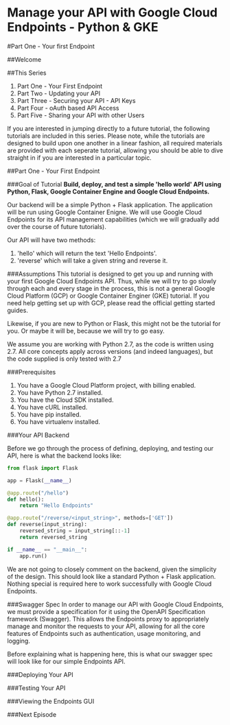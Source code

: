 # Manage your API with Google Cloud Endpoints - Python & GKE

#Part One - Your first Endpoint

##Welcome

##This Series
1. Part One - Your First Endpoint
2. Part Two - Updating your API
3. Part Three - Securing your API - API Keys
4. Part Four - oAuth based API Access
5. Part Five - Sharing your API with other Users

If you are interested in jumping directly to a future tutorial, the following tutorials are included in this series. Please note, while the tutorials are designed to build upon one another in a linear fashion, all required materials are provided with each seperate tutorial, allowing you should be able to dive straight in if you are interested in a particular topic.

##Part One - Your First Endpoint

###Goal of Tutorial
**Build, deploy, and test a simple 'hello world' API using Python, Flask, Google Container Engine and Google Cloud Endpoints.**

Our backend will be a simple Python + Flask application. The application will be run using Google Container Enigne. We will use Google Cloud Endpoints for its API management capabilities (which we will gradually add over the course of future tutorials).

Our API will have two methods: 
1. 'hello' which will return the text 'Hello Endpoints'.
2. 'reverse' which will take a given string and reverse it. 

###Assumptions
This tutorial is designed to get you up and running with your first Google Cloud Endpoints API. Thus, while we will try to go slowly through each and every stage in the process, this is not a general Google Cloud Platform (GCP) or Google Container Enginer (GKE) tutorial. If you need help getting set up with GCP, please read the official getting started guides.

Likewise, if you are new to Python or Flask, this might not be the tutorial for you. Or maybe it will be, because we will try to go easy.

We assume you are working with Python 2.7, as the code is written using 2.7. All core concepts apply across versions (and indeed languages), but the code supplied is only tested with 2.7

###Prerequisites

1. You have a Google Cloud Platform project, with billing enabled.
2. You have Python 2.7 installed.
3. You have the Cloud SDK installed.
4. You have cURL installed.
5. You have pip installed.
6. You have virtualenv installed.

###Your API Backend

Before we go through the process of defining, deploying, and testing our API, here is what the backend looks like:

```python
from flask import Flask

app = Flask(__name__)

@app.route("/hello")
def hello():
	return "Hello Endpoints"

@app.route("/reverse/<input_string>", methods=['GET'])
def reverse(input_string):
	reversed_string = input_string[::-1]
	return reversed_string

if __name__ == "__main__":
    app.run()
```

We are not going to closely comment on the backend, given the simplicity of the design. This should look like a standard Python + Flask application. Nothing special is required here to work successfully with Google Cloud Endpoints.

###Swagger Spec
In order to manage our API with Google Cloud Endpoints, we must provide a specification for it using the OpenAPI Specification framework (Swagger). This allows the Endpoints proxy to appropriately manage and monitor the requests to your API, allowing for all the core features of Endpoints such as authentication, usage monitoring, and logging. 

Before explaining what is happening here, this is what our swagger spec will look like for our simple Endpoints API.

###Deploying Your API

###Testing Your API

###Viewing the Endpoints GUI

###Next Episode
